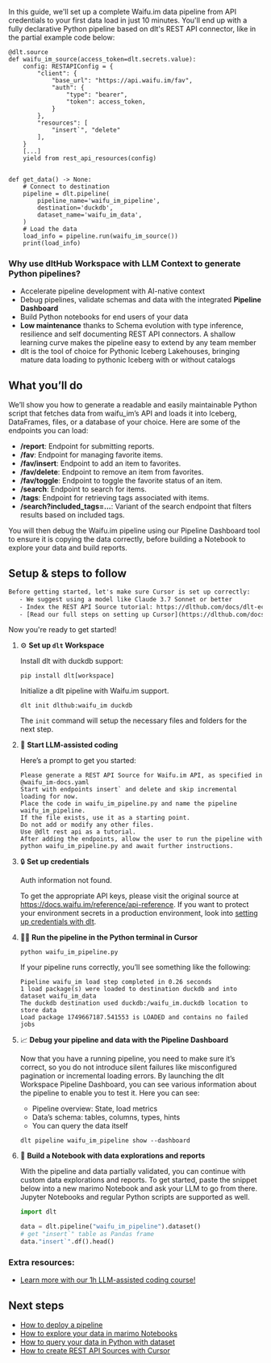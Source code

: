 In this guide, we'll set up a complete Waifu.im data pipeline from API credentials to your first data load in just 10 minutes. You'll end up with a fully declarative Python pipeline based on dlt's REST API connector, like in the partial example code below:

```python-outcome
@dlt.source
def waifu_im_source(access_token=dlt.secrets.value):
    config: RESTAPIConfig = {
        "client": {
            "base_url": "https://api.waifu.im/fav",
            "auth": {
                "type": "bearer",
                "token": access_token,
            }
        },
        "resources": [
            "insert`", "delete"
        ],
    }
    [...]
    yield from rest_api_resources(config)


def get_data() -> None:
    # Connect to destination
    pipeline = dlt.pipeline(
        pipeline_name='waifu_im_pipeline',
        destination='duckdb',
        dataset_name='waifu_im_data', 
    )
    # Load the data
    load_info = pipeline.run(waifu_im_source())
    print(load_info) 
```

### Why use dltHub Workspace with LLM Context to generate Python pipelines?

- Accelerate pipeline development with AI-native context
- Debug pipelines, validate schemas and data with the integrated **Pipeline Dashboard**
- Build Python notebooks for end users of your data
- **Low maintenance** thanks to Schema evolution with type inference, resilience and self documenting REST API connectors. A shallow learning curve makes the pipeline easy to extend by any team member
- dlt is the tool of choice for Pythonic Iceberg Lakehouses, bringing mature data loading to pythonic Iceberg with or without catalogs

## What you’ll do

We’ll show you how to generate a readable and easily maintainable Python script that fetches data from waifu_im’s API and loads it into Iceberg, DataFrames, files, or a database of your choice. Here are some of the endpoints you can load:

- **/report**: Endpoint for submitting reports.
- **/fav**: Endpoint for managing favorite items.
- **/fav/insert**: Endpoint to add an item to favorites.
- **/fav/delete**: Endpoint to remove an item from favorites.
- **/fav/toggle**: Endpoint to toggle the favorite status of an item.
- **/search**: Endpoint to search for items.
- **/tags**: Endpoint for retrieving tags associated with items.
- **/search?included_tags=...**: Variant of the search endpoint that filters results based on included tags.

You will then debug the Waifu.im pipeline using our Pipeline Dashboard tool to ensure it is copying the data correctly, before building a Notebook to explore your data and build reports.

## Setup & steps to follow

```default
Before getting started, let's make sure Cursor is set up correctly:
   - We suggest using a model like Claude 3.7 Sonnet or better
   - Index the REST API Source tutorial: https://dlthub.com/docs/dlt-ecosystem/verified-sources/rest_api/ and add it to context as **@dlt rest api**
   - [Read our full steps on setting up Cursor](https://dlthub.com/docs/dlt-ecosystem/llm-tooling/cursor-restapi#23-configuring-cursor-with-documentation)
```

Now you're ready to get started!

1. ⚙️ **Set up `dlt` Workspace**
    
    Install dlt with duckdb support:
    ```shell
    pip install dlt[workspace]
    ```

    Initialize a dlt pipeline with Waifu.im support.
    ```shell
    dlt init dlthub:waifu_im duckdb
    ```

    The `init` command will setup the necessary files and folders for the next step.
    
2. 🤠 **Start LLM-assisted coding**
    
    Here’s a prompt to get you started:
    
    ```prompt
    Please generate a REST API Source for Waifu.im API, as specified in @waifu_im-docs.yaml 
    Start with endpoints insert` and delete and skip incremental loading for now. 
    Place the code in waifu_im_pipeline.py and name the pipeline waifu_im_pipeline. 
    If the file exists, use it as a starting point. 
    Do not add or modify any other files. 
    Use @dlt rest api as a tutorial. 
    After adding the endpoints, allow the user to run the pipeline with python waifu_im_pipeline.py and await further instructions.
    ```

    
3. 🔒 **Set up credentials** 
    
    Auth information not found.
    
    To get the appropriate API keys, please visit the original source at https://docs.waifu.im/reference/api-reference.
    If you want to protect your environment secrets in a production environment, look into [setting up credentials with dlt](https://dlthub.com/docs/walkthroughs/add_credentials).
    
4. 🏃‍♀️ **Run the pipeline in the Python terminal in Cursor**
    
    ```shell
    python waifu_im_pipeline.py
    ```
    
    If your pipeline runs correctly, you’ll see something like the following:
    
    ```shell
    Pipeline waifu_im load step completed in 0.26 seconds
    1 load package(s) were loaded to destination duckdb and into dataset waifu_im_data
    The duckdb destination used duckdb:/waifu_im.duckdb location to store data
    Load package 1749667187.541553 is LOADED and contains no failed jobs
    ```
    
5. 📈 **Debug your pipeline and data with the Pipeline Dashboard**

    Now that you have a running pipeline, you need to make sure it’s correct, so you do not introduce silent failures like misconfigured pagination or incremental loading errors. By launching the dlt Workspace Pipeline Dashboard, you can see various information about the pipeline to enable you to test it. Here you can see:
    - Pipeline overview: State, load metrics
    - Data’s schema: tables, columns, types, hints
    - You can query the data itself
    
    ```shell
    dlt pipeline waifu_im_pipeline show --dashboard
    ```
    
6. 🐍 **Build a Notebook with data explorations and reports**

    With the pipeline and data partially validated, you can continue with custom data explorations and reports. To get started, paste the snippet below into a new marimo Notebook and ask your LLM to go from there. Jupyter Notebooks and regular Python scripts are supported as well.

    
    ```python
    import dlt

   data = dlt.pipeline("waifu_im_pipeline").dataset()
   # get "insert`" table as Pandas frame
   data."insert`".df().head()
    ```

### Extra resources:

- [Learn more with our 1h LLM-assisted coding course!](https://www.youtube.com/watch?v=GGid70rnJuM)

## Next steps

- [How to deploy a pipeline](https://dlthub.com/docs/walkthroughs/deploy-a-pipeline)
- [How to explore your data in marimo Notebooks](https://dlthub.com/docs/general-usage/dataset-access/marimo)
- [How to query your data in Python with dataset](https://dlthub.com/docs/general-usage/dataset-access/dataset)
- [How to create REST API Sources with Cursor](https://dlthub.com/docs/dlt-ecosystem/llm-tooling/cursor-restapi)
